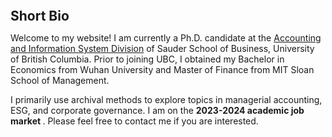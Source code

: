 
<h2 id="bio" style="margin: 2px 0px 0px;">  
<br> Short Bio   </h2>

Welcome to my website! I am currently a Ph.D. candidate at the <a href="https://www.sauder.ubc.ca/thought-leadership/divisions/accounting-information-systems">Accounting and Information System Division</a> of Sauder School of Business, University of British Columbia. Prior to joining UBC, I obtained my Bachelor in Economics from Wuhan University and Master of Finance from MIT Sloan School of Management.
 
I primarily use archival methods to explore topics in managerial accounting, ESG, and corporate governance. I am on the <strong >2023-2024 academic job market </strong>. Please feel free to contact me if you are interested.
